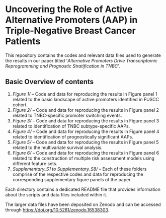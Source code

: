# Uncovering the Role of Active Alternative Promoters (AAP) in Triple-Negative Breast Cancer Patients 

This repository contains the codes and relevant data files used to generate the results in our paper titled '*Alternative Promoters Drive Transcriptomic Reprogramming and Prognostic Stratification in TNBC*'. 

## Basic Overview of contents
1. *Figure 1/* – Code and data for reproducing the results in Figure panel 1 related to the basic landscape of active promoters identified in FUSCC cohort.
2. *Figure 2/* – Code and data for reproducing the results in Figure panel 2 related to TNBC-specific promoter switching events.
3. *Figure 3/* – Code and data for reproducing the results in Figure panel 3 related to identification of TNBC subtype-specific AAPs.
4. *Figure 4/* – Code and data for reproducing the results in Figure panel 4 related to identification of prognostically significant AAPs.
5. *Figure 5/* – Code and data for reproducing the results in Figure panel 5 related to the multivariate survival analysis.
6. *Figure 6/* – Code and data for reproducing the results in Figure panel 6 related to the construction of multiple risk assessment models using different feature sets.
7. *Supplementary_S1 to Supplementary_S8/* – Each of these folders comprise of the respective codes and data for reproducing the corresponding supplementary figure panels of the paper.
   
Each directory contains a dedicated README file that provides information about the scripts and data files included within it.

The larger data files have been deposited on Zenodo and can be accessed through https://doi.org/10.5281/zenodo.16538303.

